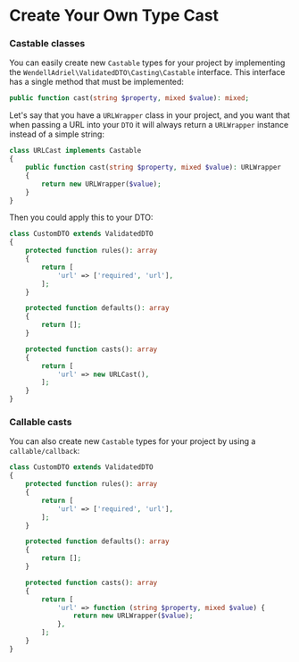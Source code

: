 # Create Your Own Type Cast

### Castable classes

You can easily create new `Castable` types for your project by implementing the `WendellAdriel\ValidatedDTO\Casting\Castable` interface. This interface has a single method that must be implemented:

```php
public function cast(string $property, mixed $value): mixed;
```

Let's say that you have a `URLWrapper` class in your project, and you want that when passing a URL into your `DTO` it will always return a `URLWrapper` instance instead of a simple string:

```php
class URLCast implements Castable
{
    public function cast(string $property, mixed $value): URLWrapper
    {
        return new URLWrapper($value);
    }
}
```

Then you could apply this to your DTO:

```php
class CustomDTO extends ValidatedDTO
{
    protected function rules(): array
    {
        return [
            'url' => ['required', 'url'],
        ];
    }

    protected function defaults(): array
    {
        return [];
    }

    protected function casts(): array
    {
        return [
            'url' => new URLCast(),
        ];
    }
}
```

### Callable casts

You can also create new `Castable` types for your project by using a `callable/callback`:

```php
class CustomDTO extends ValidatedDTO
{
    protected function rules(): array
    {
        return [
            'url' => ['required', 'url'],
        ];
    }

    protected function defaults(): array
    {
        return [];
    }

    protected function casts(): array
    {
        return [
            'url' => function (string $property, mixed $value) {
                return new URLWrapper($value);
            },
        ];
    }
}
```
